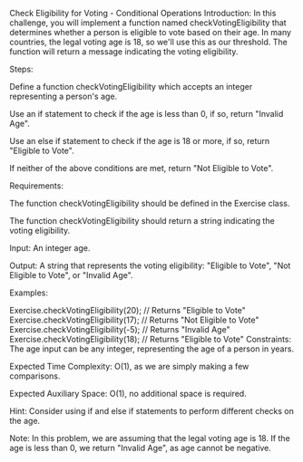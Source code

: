 Check Eligibility for Voting - Conditional Operations
Introduction: In this challenge, you will implement a function named checkVotingEligibility that determines whether a person is eligible to vote based on their age. In many countries, the legal voting age is 18, so we'll use this as our threshold. The function will return a message indicating the voting eligibility.

Steps:

Define a function checkVotingEligibility which accepts an integer representing a person's age.

Use an if statement to check if the age is less than 0, if so, return "Invalid Age".

Use an else if statement to check if the age is 18 or more, if so, return "Eligible to Vote".

If neither of the above conditions are met, return "Not Eligible to Vote".

Requirements:

The function checkVotingEligibility should be defined in the Exercise class.

The function checkVotingEligibility should return a string indicating the voting eligibility.

Input: An integer age.

Output: A string that represents the voting eligibility: "Eligible to Vote", "Not Eligible to Vote", or "Invalid Age".

Examples:

Exercise.checkVotingEligibility(20); // Returns "Eligible to Vote"
Exercise.checkVotingEligibility(17); // Returns "Not Eligible to Vote"
Exercise.checkVotingEligibility(-5); // Returns "Invalid Age"
Exercise.checkVotingEligibility(18); // Returns "Eligible to Vote"
Constraints: The age input can be any integer, representing the age of a person in years.

Expected Time Complexity: O(1), as we are simply making a few comparisons.

Expected Auxiliary Space: O(1), no additional space is required.

Hint: Consider using if and else if statements to perform different checks on the age.

Note: In this problem, we are assuming that the legal voting age is 18. If the age is less than 0, we return "Invalid Age", as age cannot be negative.